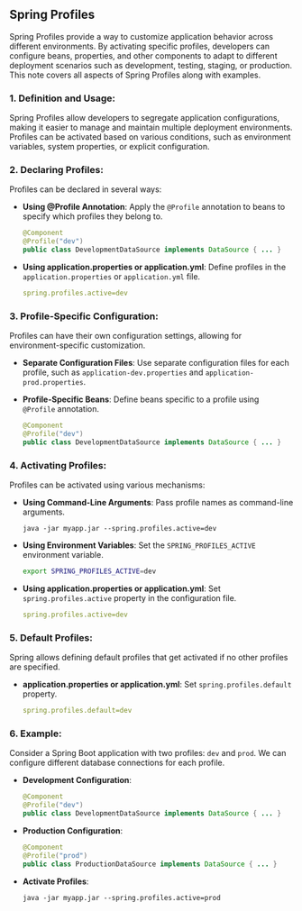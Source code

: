 ## Spring Profiles

Spring Profiles provide a way to customize application behavior across different environments. By activating specific profiles, developers can configure beans, properties, and other components to adapt to different deployment scenarios such as development, testing, staging, or production. This note covers all aspects of Spring Profiles along with examples.

### 1. Definition and Usage:

Spring Profiles allow developers to segregate application configurations, making it easier to manage and maintain multiple deployment environments. Profiles can be activated based on various conditions, such as environment variables, system properties, or explicit configuration.

### 2. Declaring Profiles:

Profiles can be declared in several ways:

- **Using @Profile Annotation**: Apply the `@Profile` annotation to beans to specify which profiles they belong to.
  ```java
  @Component
  @Profile("dev")
  public class DevelopmentDataSource implements DataSource { ... }
  ```

- **Using application.properties or application.yml**: Define profiles in the `application.properties` or `application.yml` file.
  ```yaml
  spring.profiles.active=dev
  ```

### 3. Profile-Specific Configuration:

Profiles can have their own configuration settings, allowing for environment-specific customization.

- **Separate Configuration Files**: Use separate configuration files for each profile, such as `application-dev.properties` and `application-prod.properties`.

- **Profile-Specific Beans**: Define beans specific to a profile using `@Profile` annotation.
  ```java
  @Component
  @Profile("dev")
  public class DevelopmentDataSource implements DataSource { ... }
  ```

### 4. Activating Profiles:

Profiles can be activated using various mechanisms:

- **Using Command-Line Arguments**: Pass profile names as command-line arguments.
  ```
  java -jar myapp.jar --spring.profiles.active=dev
  ```

- **Using Environment Variables**: Set the `SPRING_PROFILES_ACTIVE` environment variable.
  ```bash
  export SPRING_PROFILES_ACTIVE=dev
  ```

- **Using application.properties or application.yml**: Set `spring.profiles.active` property in the configuration file.
  ```yaml
  spring.profiles.active=dev
  ```

### 5. Default Profiles:

Spring allows defining default profiles that get activated if no other profiles are specified.

- **application.properties or application.yml**: Set `spring.profiles.default` property.
  ```yaml
  spring.profiles.default=dev
  ```

### 6. Example:

Consider a Spring Boot application with two profiles: `dev` and `prod`. We can configure different database connections for each profile.

- **Development Configuration**:
  ```java
  @Component
  @Profile("dev")
  public class DevelopmentDataSource implements DataSource { ... }
  ```

- **Production Configuration**:
  ```java
  @Component
  @Profile("prod")
  public class ProductionDataSource implements DataSource { ... }
  ```

- **Activate Profiles**:
  ```
  java -jar myapp.jar --spring.profiles.active=prod
  ```

